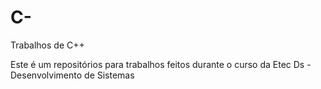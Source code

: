 # C-
Trabalhos de C++ 

Este é um repositórios para trabalhos feitos durante o curso da Etec Ds - Desenvolvimento de Sistemas
